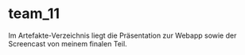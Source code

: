 # team_11
Im Artefakte-Verzeichnis liegt die Präsentation zur Webapp sowie der Screencast von meinem finalen Teil.
